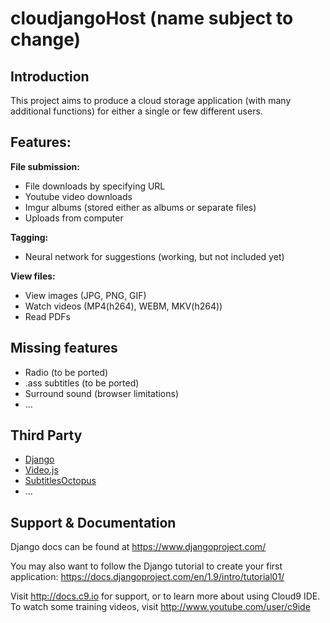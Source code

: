# cloudjangoHost (name subject to change)
    
## Introduction

This project aims to produce a cloud storage application (with many additional functions) for either a single or few different users.

## Features:
**File submission:**
- File downloads by specifying URL
- Youtube video downloads
- Imgur albums (stored either as albums or separate files)
- Uploads from computer

**Tagging:**
- Neural network for suggestions (working, but not included yet)

**View files:**
- View images (JPG, PNG, GIF)
- Watch videos (MP4(h264), WEBM, MKV(h264))
- Read PDFs

## Missing features
- Radio (to be ported)
- .ass subtitles (to be ported)
- Surround sound (browser limitations)
- ...

## Third Party
- [Django](https://github.com/django/django)
- [Video.js](https://github.com/videojs/video.js)
- [SubtitlesOctopus](https://github.com/Dador/JavascriptSubtitlesOctopus)
- ...

## Support & Documentation

Django docs can be found at https://www.djangoproject.com/

You may also want to follow the Django tutorial to create your first application:
https://docs.djangoproject.com/en/1.9/intro/tutorial01/

Visit http://docs.c9.io for support, or to learn more about using Cloud9 IDE.
To watch some training videos, visit http://www.youtube.com/user/c9ide
